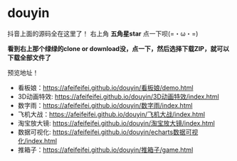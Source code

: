 # douyin
抖音上面的源码全在这里了！
右上角 **五角星star** 点一下呗(=・ω・=)

**看到右上那个绿绿的clone or download没，点一下，然后选择下载ZIP，就可以下载全部文件了**

预览地址！
- 看板娘：https://afeifeifei.github.io/douyin/看板娘/demo.html
- 3D动画特效: https://afeifeifei.github.io/douyin/3D动画特效/index.html
- 数字雨：https://afeifeifei.github.io/douyin/数字雨/index.html
- 飞机大战：https://afeifeifei.github.io/douyin/飞机大战/index.html
- 淘宝放大镜: https://afeifeifei.github.io/douyin/淘宝放大镜/index.html
- 数据可视化: https://afeifeifei.github.io/douyin/echarts数据可视化/index.html
- 推箱子：https://afeifeifei.github.io/douyin/推箱子/game.html